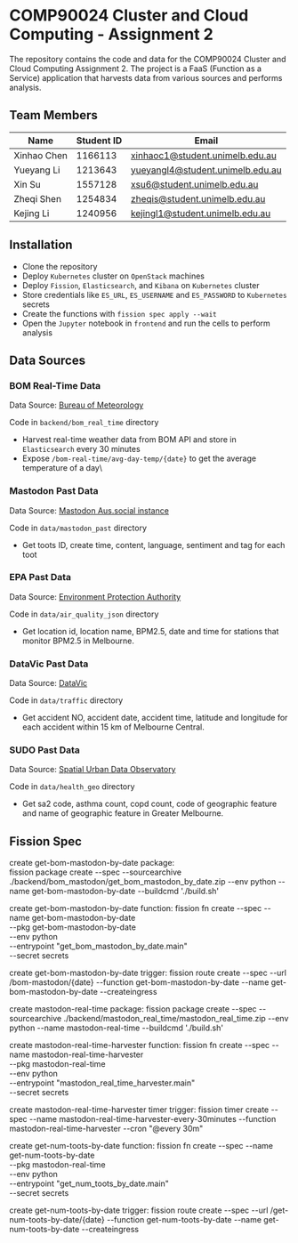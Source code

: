 # COMP90024 Cluster and Cloud Computing - Assignment 2

The repository contains the code and data for the COMP90024 Cluster and Cloud Computing Assignment 2. The project is a FaaS (Function as a Service) application that harvests data from various sources and performs analysis.

## Team Members

| Name        | Student ID | Email                           |
| ----------- | ---------- | ------------------------------- |
| Xinhao Chen | 1166113    | xinhaoc1@student.unimelb.edu.au |
| Yueyang Li  | 1213643    | yueyangl4@student.unimelb.edu.au|
| Xin Su      | 1557128    | xsu6@student.unimelb.edu.au     |
| Zheqi Shen  | 1254834    | zheqis@student.unimelb.edu.au   |
| Kejing Li   | 1240956    | kejingl1@student.unimelb.edu.au

## Installation

- Clone the repository
- Deploy `Kubernetes` cluster on `OpenStack` machines
- Deploy `Fission`, `Elasticsearch`, and `Kibana` on `Kubernetes` cluster
- Store credentials like `ES_URL`, `ES_USERNAME` and `ES_PASSWORD` to `Kubernetes` secrets
- Create the functions with `fission spec apply --wait`
- Open the `Jupyter` notebook in `frontend` and run the cells to perform analysis

## Data Sources

### BOM Real-Time Data

Data Source: [Bureau of Meteorology](https://reg.bom.gov.au/)

Code in `backend/bom_real_time` directory

- Harvest real-time weather data from BOM API and store in `Elasticsearch` every 30 minutes
- Expose `/bom-real-time/avg-day-temp/{date}` to get the average temperature of a day\

### Mastodon Past Data

Data Source: [Mastodon Aus.social instance](https://aus.social)

Code in `data/mastodon_past` directory

- Get toots ID, create time, content, language, sentiment and tag for each toot

### EPA Past Data

Data Source: [Environment Protection Authority](https://www.epa.vic.gov.au/)

Code in `data/air_quality_json` directory

- Get location id, location name, BPM2.5, date and time for stations that monitor BPM2.5 in Melbourne. 

### DataVic Past Data

Data Source: [DataVic](https://www.data.vic.gov.au/)

Code in `data/traffic` directory

- Get accident NO, accident date, accident time, latitude and longitude for each accident within 15 km of Melbourne Central.

### SUDO Past Data

Data Source: [Spatial Urban Data Observatory](https://sudo.eresearch.unimelb.edu.au)

Code in `data/health_geo` directory

- Get sa2 code, asthma count, copd count, code of geographic feature and name of geographic feature in Greater Melbourne.

## Fission Spec

create get-bom-mastodon-by-date package:  
fission package create --spec --sourcearchive ./backend/bom_mastodon/get_bom_mastodon_by_date.zip  --env python  --name get-bom-mastodon-by-date  --buildcmd './build.sh'

create get-bom-mastodon-by-date function:
fission fn create --spec --name get-bom-mastodon-by-date\
  --pkg get-bom-mastodon-by-date\
  --env python\
  --entrypoint "get_bom_mastodon_by_date.main"\
  --secret secrets
  
create get-bom-mastodon-by-date trigger:
fission route create --spec --url /bom-mastodon/{date} --function get-bom-mastodon-by-date --name get-bom-mastodon-by-date --createingress

create mastodon-real-time package:
fission package create --spec --sourcearchive ./backend/mastodon_real_time/mastodon_real_time.zip  --env python  --name mastodon-real-time  --buildcmd './build.sh'

create mastodon-real-time-harvester function:
fission fn create --spec --name mastodon-real-time-harvester\
  --pkg mastodon-real-time\
  --env python\
  --entrypoint "mastodon_real_time_harvester.main"\
  --secret secrets
  
create mastodon-real-time-harvester timer trigger:
fission timer create --spec --name mastodon-real-time-harvester-every-30minutes --function mastodon-real-time-harvester --cron "@every 30m"

create get-num-toots-by-date function:
fission fn create --spec --name get-num-toots-by-date\
  --pkg mastodon-real-time\
  --env python\
  --entrypoint "get_num_toots_by_date.main"\
  --secret secrets
  
create get-num-toots-by-date trigger:
fission route create --spec --url /get-num-toots-by-date/{date} --function get-num-toots-by-date --name get-num-toots-by-date --createingress

